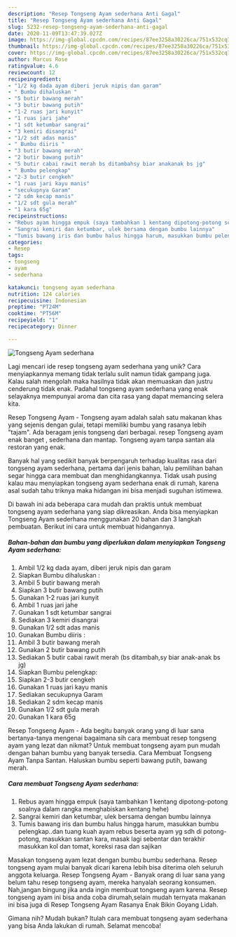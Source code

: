 ```yaml
---
description: "Resep Tongseng Ayam sederhana Anti Gagal"
title: "Resep Tongseng Ayam sederhana Anti Gagal"
slug: 5232-resep-tongseng-ayam-sederhana-anti-gagal
date: 2020-11-09T13:47:39.027Z
image: https://img-global.cpcdn.com/recipes/87ee3258a30226ca/751x532cq70/tongseng-ayam-sederhana-foto-resep-utama.jpg
thumbnail: https://img-global.cpcdn.com/recipes/87ee3258a30226ca/751x532cq70/tongseng-ayam-sederhana-foto-resep-utama.jpg
cover: https://img-global.cpcdn.com/recipes/87ee3258a30226ca/751x532cq70/tongseng-ayam-sederhana-foto-resep-utama.jpg
author: Marcus Rose
ratingvalue: 4.6
reviewcount: 12
recipeingredient:
- "1/2 kg dada ayam diberi jeruk nipis dan garam"
- " Bumbu dihaluskan "
- "5 butir bawang merah"
- "3 butir bawang putih"
- "1-2 ruas jari kunyit"
- "1 ruas jari jahe"
- "1 sdt ketumbar sangrai"
- "3 kemiri disangrai"
- "1/2 sdt adas manis"
- " Bumbu diiris "
- "3 butir bawang merah"
- "2 butir bawang putih"
- "5 butir cabai rawit merah bs ditambahsy biar anakanak bs jg"
- " Bumbu pelengkap"
- "2-3 butir cengkeh"
- "1 ruas jari kayu manis"
- "secukupnya Garam"
- "2 sdm kecap manis"
- "1/2 sdt gula merah"
- "1 kara 65g"
recipeinstructions:
- "Rebus ayam hingga empuk (saya tambahkan 1 kentang dipotong-potong soalnya dalam rangka menghabiskan kentang hehe)"
- "Sangrai kemiri dan ketumbar, ulek bersama dengan bumbu lainnya"
- "Tumis bawang iris dan bumbu halus hingga harum, masukkan bumbu pelengkap..dan tuang kuah ayam rebus beserta ayam yg sdh di potong-potong, masukkan santan kara, masak lagi sebentar dan terakhir masukkan kol dan tomat, koreksi rasa dan sajikan"
categories:
- Resep
tags:
- tongseng
- ayam
- sederhana

katakunci: tongseng ayam sederhana 
nutrition: 124 calories
recipecuisine: Indonesian
preptime: "PT24M"
cooktime: "PT56M"
recipeyield: "1"
recipecategory: Dinner

---
```



![Tongseng Ayam sederhana](https://img-global.cpcdn.com/recipes/87ee3258a30226ca/751x532cq70/tongseng-ayam-sederhana-foto-resep-utama.jpg)

Lagi mencari ide resep tongseng ayam sederhana yang unik? Cara menyiapkannya memang tidak terlalu sulit namun tidak gampang juga. Kalau salah mengolah maka hasilnya tidak akan memuaskan dan justru cenderung tidak enak. Padahal tongseng ayam sederhana yang enak selayaknya mempunyai aroma dan cita rasa yang dapat memancing selera kita.

Resep Tongseng Ayam - Tongseng ayam adalah salah satu makanan khas yang sejenis dengan gulai, tetapi memiliki bumbu yang rasanya lebih &#34;tajam&#34;. Ada beragam jenis tongseng dari berbagai. resep Tongseng ayam enak banget , sederhana dan mantap. Tongseng ayam tanpa santan ala restoran yang enak.

Banyak hal yang sedikit banyak berpengaruh terhadap kualitas rasa dari tongseng ayam sederhana, pertama dari jenis bahan, lalu pemilihan bahan segar hingga cara membuat dan menghidangkannya. Tidak usah pusing kalau mau menyiapkan tongseng ayam sederhana enak di rumah, karena asal sudah tahu triknya maka hidangan ini bisa menjadi suguhan istimewa.


Di bawah ini ada beberapa cara mudah dan praktis untuk membuat tongseng ayam sederhana yang siap dikreasikan. Anda bisa menyiapkan Tongseng Ayam sederhana menggunakan 20 bahan dan 3 langkah pembuatan. Berikut ini cara untuk membuat hidangannya.

<!--inarticleads1-->

##### Bahan-bahan dan bumbu yang diperlukan dalam menyiapkan Tongseng Ayam sederhana:

1. Ambil 1/2 kg dada ayam, diberi jeruk nipis dan garam
1. Siapkan  Bumbu dihaluskan :
1. Ambil 5 butir bawang merah
1. Siapkan 3 butir bawang putih
1. Gunakan 1-2 ruas jari kunyit
1. Ambil 1 ruas jari jahe
1. Gunakan 1 sdt ketumbar sangrai
1. Sediakan 3 kemiri disangrai
1. Gunakan 1/2 sdt adas manis
1. Gunakan  Bumbu diiris :
1. Ambil 3 butir bawang merah
1. Gunakan 2 butir bawang putih
1. Sediakan 5 butir cabai rawit merah (bs ditambah,sy biar anak-anak bs jg)
1. Siapkan  Bumbu pelengkap:
1. Siapkan 2-3 butir cengkeh
1. Gunakan 1 ruas jari kayu manis
1. Sediakan secukupnya Garam
1. Sediakan 2 sdm kecap manis
1. Gunakan 1/2 sdt gula merah
1. Gunakan 1 kara 65g


Resep Tongseng Ayam - Ada begitu banyak orang yang di luar sana bertanya-tanya mengenai bagaimana sih cara membuat resep tongseng ayam yang lezat dan nikmat? Untuk membuat tongseng ayam pun mudah dengan bahan bumbu yang banyak tersedia. Cara Membuat Tongseng Ayam Tanpa Santan. Haluskan bumbu seperti bawang putih, bawang merah. 

<!--inarticleads2-->

##### Cara membuat Tongseng Ayam sederhana:

1. Rebus ayam hingga empuk (saya tambahkan 1 kentang dipotong-potong soalnya dalam rangka menghabiskan kentang hehe)
1. Sangrai kemiri dan ketumbar, ulek bersama dengan bumbu lainnya
1. Tumis bawang iris dan bumbu halus hingga harum, masukkan bumbu pelengkap..dan tuang kuah ayam rebus beserta ayam yg sdh di potong-potong, masukkan santan kara, masak lagi sebentar dan terakhir masukkan kol dan tomat, koreksi rasa dan sajikan


Masakan tongseng ayam lezat dengan bumbu bumbu sederhana. Resep tongseng ayam mulai banyak dicari karena lebih bisa diterima oleh seluruh anggota keluarga. Resep Tongseng Ayam - Banyak orang di luar sana yang belum tahu resep tongseng ayam, mereka hanyalah seorang konsumen. Nah,jangan bingung jika anda ingin membuat tongseng ayam karena. Resep tongseng ayam ini bisa anda coba dirumah,selain mudah ternyata makanan ini bisa juga di Resep Tongseng Ayam Rasanya Enak Bikin Goyang Lidah. 

Gimana nih? Mudah bukan? Itulah cara membuat tongseng ayam sederhana yang bisa Anda lakukan di rumah. Selamat mencoba!
